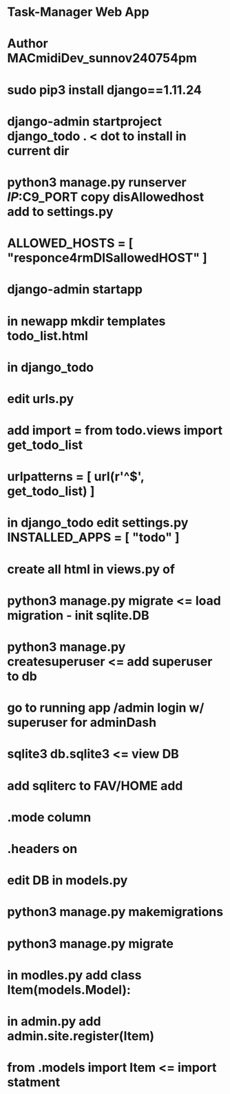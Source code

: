 # Task-Manager Web App 
# Author MACmidiDev_sunnov240754pm

# sudo pip3 install django==1.11.24
# django-admin startproject django_todo . < dot to install in current dir
#   python3 manage.py runserver $IP:$C9_PORT copy disAllowedhost add to settings.py 
#   ALLOWED_HOSTS = [ "responce4rmDISallowedHOST" ]   
# django-admin startapp <newapp>
# in newapp mkdir templates todo_list.html
# 
#   in django_todo 
#       edit urls.py 
#           add import = from todo.views import get_todo_list
#           urlpatterns = [ url(r'^$', get_todo_list) ] 

#   in django_todo edit settings.py INSTALLED_APPS = [ "todo" ]
#    
# create all html in views.py of <newapp>

# python3 manage.py migrate <= load migration - init sqlite.DB 
# python3 manage.py createsuperuser <= add superuser to db


# go to running app /admin login w/ superuser for adminDash
# sqlite3 db.sqlite3 <= view DB 
# add sqliterc to FAV/HOME add 
#       .mode column
#       .headers on
#
# edit DB in <newapp> models.py

# python3 manage.py makemigrations
# python3 manage.py migrate

# in modles.py<newapp> add class Item(models.Model):
# in admin.py<newapp> add admin.site.register(Item)
#                       from .models import Item <= import statment











